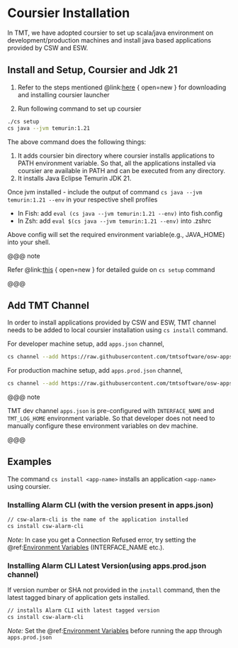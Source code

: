 # Coursier Installation

In TMT, we have adopted coursier to set up scala/java environment on development/production machines and install java based
applications provided by CSW and ESW.

## Install and Setup, Coursier and Jdk 21

1. Refer to the steps mentioned @link:[here](https://get-coursier.io/docs/cli-installation) { open=new } for downloading and installing coursier launcher

1. Run following command to set up coursier

```bash
./cs setup
cs java --jvm temurin:1.21
```

The above command does the following things:

   1. It adds coursier bin directory where coursier installs applications to PATH environment variable. So that, all the applications installed via coursier are available in PATH and can be executed from any directory.
   1. It installs Java Eclipse Temurin JDK 21.


Once jvm installed - include the output of command `cs java --jvm temurin:1.21 --env` in your respective shell profiles
- In Fish: add `eval (cs java --jvm temurin:1.21 --env)` into fish.config
- In Zsh: add `eval $(cs java --jvm temurin:1.21 --env)` into .zshrc

Above config will set the required environment variable(e.g., JAVA_HOME) into your shell.

@@@ note

Refer @link:[this](https://get-coursier.io/docs/cli-setup) { open=new } for detailed guide on `cs setup` command

@@@

## Add TMT Channel

In order to install applications provided by CSW and ESW, TMT channel needs to be added to local coursier installation using `cs install` command.

For developer machine setup, add `apps.json` channel,

```bash
cs channel --add https://raw.githubusercontent.com/tmtsoftware/osw-apps/master/apps.json
```

For production machine setup, add `apps.prod.json` channel,

```bash
cs channel --add https://raw.githubusercontent.com/tmtsoftware/osw-apps/master/apps.prod.json
```

@@@ note

TMT dev channel `apps.json` is pre-configured with `INTERFACE_NAME` and `TMT_LOG_HOME` environment variable.
So that developer does not need to manually configure these environment variables on dev machine.

@@@

## Examples

The command `cs install <app-name>` installs an application `<app-name>` using coursier.  

### Installing Alarm CLI (with the version present in apps.json)

```bash
// csw-alarm-cli is the name of the application installed
cs install csw-alarm-cli
```

*Note:* In case you get a Connection Refused error, try setting the @ref:[Environment Variables](../deployment/env-vars.md) (INTERFACE_NAME etc.).

### Installing Alarm CLI Latest Version(using apps.prod.json channel)

If version number or SHA not provided in the `install` command, then the latest tagged binary of application gets installed.

```bash
// installs Alarm CLI with latest tagged version
cs install csw-alarm-cli
```

*Note:* Set the @ref:[Environment Variables](../deployment/env-vars.md) before running the app through `apps.prod.json`
